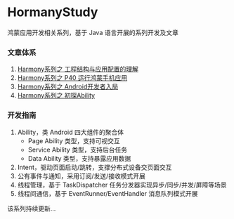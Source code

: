 # HormanyStudy
鸿蒙应用开发相关系列，基于 Java 语言开展的系列开发及文章

### 文章体系

1. [Harmony系列之 工程结构与应用配置的理解](https://mp.weixin.qq.com/s/S4PO2c9azeS4lAqodJ_ZTQ)
2. [Harmony系列之 P40 运行鸿蒙手机应用](https://mp.weixin.qq.com/s/PtP78pIcV2EnG2NluwrJ2g)
3. [Harmony系列之 Android开发者入局](https://mp.weixin.qq.com/s/Bl6r_LQjORNe8DKL19o11Q)
4. [Harmony系列之 初探Ability](https://mp.weixin.qq.com/s/sqNdIxBm5yp-cvdGVtQTRg)

### 开发指南
1. Ability，类 Android 四大组件的聚合体
    * Page Ability 类型，支持可视交互
    * Service Ability 类型，支持后台任务
    * Data Ability 类型，支持暴露应用数据
2. Intent，驱动页面启动/跳转，支撑分布式设备交页面交互
3. 公有事件与通知，采用订阅/发送/接收模式开展
4. 线程管理，基于 TaskDispatcher 任务分发器实现异步/同步/并发/屏障等场景
5. 线程间通信，基于 EventRunner/EventHandler 消息队列模式开展

该系列持续更新...



